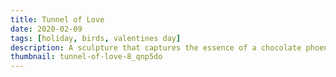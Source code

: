```yaml
---
title: Tunnel of Love
date: 2020-02-09
tags: [holiday, birds, valentines day]
description: A sculpture that captures the essence of a chocolate phoenix.
thumbnail: tunnel-of-love-8_qnp5do
---
```


